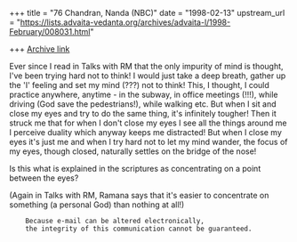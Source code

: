 +++
title = "76 Chandran, Nanda (NBC)"
date = "1998-02-13"
upstream_url = "https://lists.advaita-vedanta.org/archives/advaita-l/1998-February/008031.html"

+++
[Archive link](https://lists.advaita-vedanta.org/archives/advaita-l/1998-February/008031.html)

Ever since I read in Talks with RM that the only impurity of mind is
thought, I've been trying hard not to think! I would just take a deep
breath, gather up the 'I' feeling and set my mind (???) not to think!
This, I thought, I could practice anywhere, anytime - in the subway, in
office meetings (!!!), while driving (God save the pedestrians!), while
walking etc. But when I sit and close my eyes and  try to do the same
thing, it's infinitely tougher! Then it struck me that for when I don't
close my eyes I see all the things around me I perceive duality which
anyway keeps me distracted! But when I close my eyes it's just me and
when I try hard not to let my mind wander, the focus of my eyes, though
closed, naturally settles on the bridge of the nose!

Is this what is explained in the scriptures as concentrating on a point
between the eyes?

(Again in Talks with RM, Ramana says that it's easier to concentrate on
something (a personal God) than nothing at all!)

        Because e-mail can be altered electronically,
        the integrity of this communication cannot be guaranteed.

